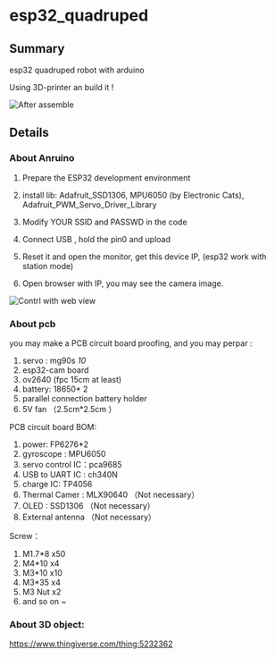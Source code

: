 # esp32_quadruped
## Summary

esp32 quadruped robot with arduino

Using 3D-printer an build it !

![After assemble](https://s2.loli.net/2022/02/06/FHeAd84jrylX2bf.jpg)

## Details

### About Anruino

1. Prepare the ESP32 development environment

2. install lib: Adafruit_SSD1306, MPU6050 (by Electronic Cats), Adafruit_PWM_Servo_Driver_Library
3. Modify YOUR SSID and PASSWD in the code
4. Connect USB , hold the pin0 and upload
5.  Reset it and open the monitor, get this device IP, (esp32 work with station mode)
6.  Open browser with IP, you may see the camera image.

![Contrl with web view](https://s2.loli.net/2022/02/06/RUhLdfgjGIVbCHv.jpg)

### About pcb

you may make a PCB circuit board proofing, and you may perpar :

1. servo : mg90s *10*
2. esp32-cam board
3. ov2640 (fpc 15cm at least)
4. battery: 18650* 2
5. parallel connection battery holder
6. 5V fan （2.5cm*2.5cm ）

PCB circuit board BOM:

1. power: FP6276*2
2. gyroscope : MPU6050
3. servo control IC：pca9685
4. USB to UART IC : ch340N
5. charge IC: TP4056
6. Thermal Camer : MLX90640 （Not necessary）
7. OLED : SSD1306 （Not necessary）
8. External antenna （Not necessary）

Screw：

1. M1.7*8   x50
2. M4*10    x4
3.  M3*10   x10
4. M3*35   x4
5. M3 Nut  x2
6. and so on ~

### About 3D object:

https://www.thingiverse.com/thing:5232362
